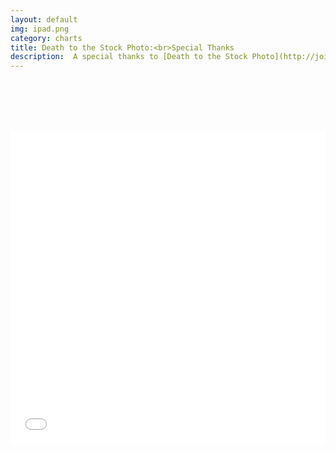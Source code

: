 ```yaml
---
layout: default
img: ipad.png
category: charts
title: Death to the Stock Photo:<br>Special Thanks
description:  A special thanks to [Death to the Stock Photo](http://join.deathtothestockphoto.com/) for providing the photographs that you see in this template.  Visit their website to become a member!
---
```

 
  <br /> <br /> <br /> <br /> 
 <iframe class="highcharts-iframe" src="//cloud.highcharts.com/embed/uduteb" style="border: 0; width: 100%; height: 500px"></iframe>
		